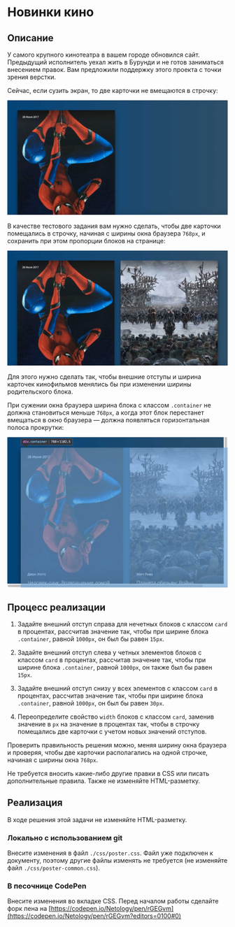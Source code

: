 ﻿# Новинки кино

## Описание
У самого крупного кинотеатра в вашем городе обновился сайт. Предыдущий исполнитель уехал жить в Бурунди и не готов заниматься внесением правок. Вам предложили поддержку этого проекта с точки зрения верстки.

Сейчас, если сузить экран, то две карточки не вмещаются в строчку:

![Broken layout](../../sources/fluid-poster-broken.jpg)

В качестве тестового задания вам нужно сделать, чтобы две карточки помещались в строчку, начиная с ширины окна браузера `768px`, и сохранить при этом пропорции блоков на странице:

![Target layout](../../sources/fluid-poster-target.jpg)

Для этого нужно сделать так, чтобы внешние отступы и ширина карточек кинофильмов менялись бы при изменении ширины родительского блока.

При сужении окна браузера ширина блока с классом `.container` не должна становиться меньше `768px`, а когда этот блок перестанет вмещаться в окно браузера &mdash; должна появляться горизонтальная полоса прокрутки:

![Target layout](../../sources/fluid-poster-768px.jpg)

## Процесс реализации

1. Задайте внешний отступ справа для нечетных блоков с классом `card` в процентах, рассчитав значение так, чтобы при ширине блока `.container`, равной `1000px`, он был бы равен `15px`.

2. Задайте внешний отступ слева у четных элементов блоков с классом `card` в процентах, рассчитав значение так, чтобы при ширине блока `.container`, равной `1000px`, он также был бы равен `15px`.

3. Задайте внешний отступ снизу у всех элементов с классом `card` в процентах, рассчитав значение так, чтобы при ширине блока `.container`, равной `1000px`, он был бы равен `30px`.

4. Переопределите свойство `width` блоков с классом `card`, заменив значение в `px` на значение в процентах так, чтобы в строчку помещались две карточки с учетом новых значений отступов.

Проверить правильность решения можно, меняя ширину окна браузера и проверяя, чтобы две карточки располагались на одной строчке, начиная с ширины окна `768px`.

Не требуется вносить какие-либо другие правки в CSS или писать дополнительные правила. Также не изменяйте HTML-разметку.

## Реализация

В ходе решения этой задачи не изменяйте HTML-разметку.

### Локально с использованием git

Внесите изменения в файл `./css/poster.css`. Файл уже подключен к документу, поэтому другие файлы изменять не требуется (не изменяйте файл `./css/poster-common.css`). 

### В песочнице CodePen

Внесите изменения во вкладке CSS. Перед началом работы сделайте форк пена на [https://codepen.io/Netology/pen/rGEGvm](https://codepen.io/Netology/pen/rGEGvm?editors=0100#0)
